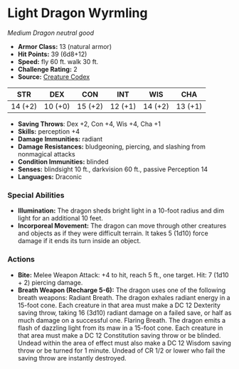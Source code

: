# Light Dragon Wyrmling

*Medium* *Dragon* *neutral good*

- **Armor Class:** 13 (natural armor)
- **Hit Points:** 39 (6d8+12)
- **Speed:** fly 60 ft. walk 30 ft.
- **Challenge Rating:** 2
- **Source:** [Creature Codex](https://koboldpress.com/kpstore/product/creature-codex-for-5th-edition-dnd/)

| STR | DEX | CON | INT | WIS | CHA |
| --- | --- | --- | --- | --- | --- |
| 14 (+2) | 10 (+0) | 15 (+2) | 12 (+1) | 14 (+2) | 13 (+1) |

- **Saving Throws**: Dex +2, Con +4, Wis +4, Cha +1
- **Skills:** perception +4
- **Damage Immunities:** radiant
- **Damage Resistances:** bludgeoning, piercing, and slashing from nonmagical attacks
- **Condition Immunities:** blinded
- **Senses:** blindsight 10 ft., darkvision 60 ft., passive Perception 14
- **Languages:** Draconic
### Special Abilities
- **Illumination:** The dragon sheds bright light in a 10-foot radius and dim light for an additional 10 feet.
- **Incorporeal Movement:** The dragon can move through other creatures and objects as if they were difficult terrain. It takes 5 (1d10) force damage if it ends its turn inside an object.
### Actions
- **Bite:** Melee Weapon Attack: +4 to hit, reach 5 ft., one target. Hit: 7 (1d10 + 2) piercing damage.
- **Breath Weapon (Recharge 5-6):** The dragon uses one of the following breath weapons:
Radiant Breath. The dragon exhales radiant energy in a 15-foot cone. Each creature in that area must make a DC 12 Dexterity saving throw, taking 16 (3d10) radiant damage on a failed save, or half as much damage on a successful one.
Flaring Breath. The dragon emits a flash of dazzling light from its maw in a 15-foot cone. Each creature in that area must make a DC 12 Constitution saving throw or be blinded. Undead within the area of effect must also make a DC 12 Wisdom saving throw or be turned for 1 minute. Undead of CR 1/2 or lower who fail the saving throw are instantly destroyed.
